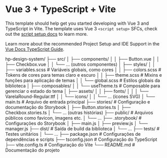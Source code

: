 # Vue 3 + TypeScript + Vite

This template should help get you started developing with Vue 3 and TypeScript in Vite. The template uses Vue 3 `<script setup>` SFCs, check out the [script setup docs](https://v3.vuejs.org/api/sfc-script-setup.html#sfc-script-setup) to learn more.

Learn more about the recommended Project Setup and IDE Support in the [Vue Docs TypeScript Guide](https://vuejs.org/guide/typescript/overview.html#project-setup).

hp-design-system/
├── src/
│ ├── components/
│ │ ├── Button.vue
│ │ ├── Checkbox.vue
│ │ └── ... (outros componentes)
│ ├── styles/
│ │ ├── variables.scss # Variáveis globais, como cores
│ │ ├── colors.scss # Tokens de cores para temas claro e escuro
│ │ ├── theme.scss # Mixins e funções para aplicação de temas
│ │ └── global.scss # Estilos globais da biblioteca
│ ├── composables/
│ │ └── useTheme.ts # Composable para gerenciar o estado do tema
│ ├── assets/
│ │ ├── fonts/
│ │ │ └── VarelaRound-Regular.ttf
│ │ └── icons/
│ │ └── ... (ícones SVG)
│ └── main.ts # Arquivo de entrada principal
├── stories/ # Configuração e documentação do Storybook
│ ├── Button.stories.ts
│ ├── Checkbox.stories.ts
│ └── ... (outras histórias)
├── public/ # Arquivos públicos como favicon, imagens etc.
│ └── ...
├── .storybook/ # Configurações do Storybook
│ ├── main.js
│ ├── preview.js
│ └── manager.js
├── dist/ # Saída de build da biblioteca
│ └── ...
├── tests/ # Testes unitários
│ └── ...
├── package.json # Configurações de dependências e scripts
├── tsconfig.json # Configuração do TypeScript
├── vite.config.ts # Configuração do Vite
└── README.md # Documentação do projeto
